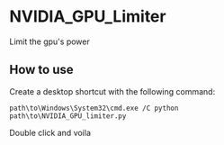 # NVIDIA_GPU_Limiter
Limit the gpu's power

## How to use

Create a desktop shortcut with the following command:

```
path\to\Windows\System32\cmd.exe /C python  path\to\NVIDIA_GPU_limiter.py
```

Double click and voila
